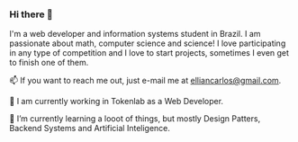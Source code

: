 ### Hi there 👋

I'm a web developer and information systems student in Brazil. I am passionate about math, computer science and science! I love participating in any type of competition and I love to start projects, sometimes I even get to finish one of them.

📫 If you want to reach me out, just e-mail me at elliancarlos@gmail.com. 

🔭 I am currently working in Tokenlab as a Web Developer.

🌱 I’m currently learning a looot of things, but mostly Design Patters, Backend Systems and Artificial Inteligence.
<!--
**EllianCarlos/EllianCarlos** is a ✨ _special_ ✨ repository because its `README.md` (this file) appears on your GitHub profile.

Here are some ideas to get you started:

- 🔭 I’m currently working on ...
- 🌱 I’m currently learning ...
- 👯 I’m looking to collaborate on ...
- 🤔 I’m looking for help with ...
- 💬 Ask me about ...
- 📫 How to reach me: ...
- 😄 Pronouns: ...
- ⚡ Fun fact: ...
-->
